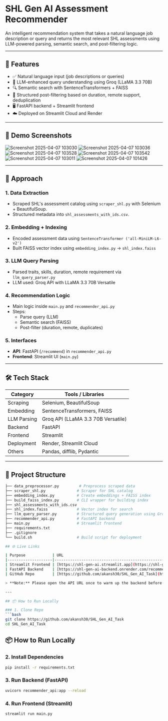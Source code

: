 # SHL Gen AI Assessment Recommender

An intelligent recommendation system that takes a natural language job description or query and returns the most relevant SHL assessments using LLM-powered parsing, semantic search, and post-filtering logic.

---

## 🚀 Features

- ✅ Natural language input (job descriptions or queries)
- 🤖 LLM-enhanced query understanding using Groq (LLaMA 3.3 70B)
- 🔍 Semantic search with SentenceTransformers + FAISS
- 🎯 Structured post-filtering based on duration, remote support, deduplication
- 🖥️ FastAPI backend + Streamlit frontend
- ☁️ Deployed on Streamlit Cloud and Render

---

## 📸 Demo Screenshots

![Screenshot 2025-04-07 103030](https://github.com/user-attachments/assets/479333ec-8e4d-4191-8cca-a563fa99b5c1)
![Screenshot 2025-04-07 103036](https://github.com/user-attachments/assets/bed51294-3026-4f68-98fa-6291430c72ca)
![Screenshot 2025-04-07 103528](https://github.com/user-attachments/assets/fe43156e-b57e-44be-99a4-2309455e29c8)
![Screenshot 2025-04-07 103542](https://github.com/user-attachments/assets/e87993ba-5613-4be8-865a-86a9352a01e4)
![Screenshot 2025-04-07 103011](https://github.com/user-attachments/assets/3d0ba9e6-01bd-4485-8469-02e818cba348)
![Screenshot 2025-04-07 101426](https://github.com/user-attachments/assets/1f2edce9-dafd-4df6-8be3-c43a39c6746a)

---

## 🧠 Approach

### 1. Data Extraction
- Scraped SHL's assessment catalog using `scraper_shl.py` with Selenium + BeautifulSoup.
- Structured metadata into `shl_assessments_with_ids.csv`.

### 2. Embedding + Indexing
- Encoded assessment data using `SentenceTransformer ('all-MiniLM-L6-v2')`
- Built FAISS vector index using `embedding_index.py` → `shl_index.faiss`

### 3. LLM Query Parsing
- Parsed traits, skills, duration, remote requirement via `llm_query_parser.py`
- LLM used: Groq API with LLaMA 3.3 70B Versatile

### 4. Recommendation Logic
- Main logic inside `main.py` and `recommender_api.py`
- Steps:
  - Parse query (LLM)
  - Semantic search (FAISS)
  - Post-filter (duration, remote, duplicates)

### 5. Interfaces
- **API**: FastAPI (`/recommend`) in `recommender_api.py`
- **Frontend**: Streamlit UI (`main.py`)

---

## 🛠️ Tech Stack

| Category        | Tools / Libraries                      |
|-----------------|-----------------------------------------|
| Scraping        | Selenium, BeautifulSoup                |
| Embedding       | SentenceTransformers, FAISS            |
| LLM Parsing     | Groq API (LLaMA 3.3 70B Versatile)     |
| Backend         | FastAPI                                |
| Frontend        | Streamlit                              |
| Deployment      | Render, Streamlit Cloud                |
| Others          | Pandas, difflib, Pydantic              |

---

## 📁 Project Structure

```bash
├── data_preprocessor.py         # Preprocess scraped data
├── scraper_shl.py              # Scraper for SHL catalog
├── embedding_index.py          # Create embeddings + FAISS index
├── build_faiss_index.py        # CLI wrapper for building index
├── shl_assessments_with_ids.csv
├── shl_index.faiss             # Vector index for search
├── llm_query_parser.py         # Structured query generation using Groq LLM
├── recommender_api.py          # FastAPI backend
├── main.py                     # Streamlit frontend
├── requirements.txt
├── .gitignore
└── build.sh                    # Build script for deployment

## 🌐 Live Links

| Purpose            | URL                                                                 |
|--------------------|----------------------------------------------------------------------|
| Streamlit Frontend | [https://shl-gen-ai.streamlit.app](https://shl-gen-ai.streamlit.app) |
| FastAPI Backend    | [https://shl-gen-ai-backend.onrender.com/recommend](https://shl-gen-ai-backend.onrender.com/recommend) |
| GitHub Repo        | [https://github.com/akansh30/SHL_Gen_AI_Task](https://github.com/akansh30/SHL_Gen_AI_Task) |

> **Note:** Please open the API URL once to warm up the backend before using the Streamlit app (Render free-tier may have cold start delay).

---

## 📦 How to Run Locally

### 1. Clone Repo
```bash
git clone https://github.com/akansh30/SHL_Gen_AI_Task
cd SHL_Gen_AI_Task
```
## 📦 How to Run Locally

### 2. Install Dependencies
```bash
pip install -r requirements.txt
```
### 3. Run Backend (FastAPI)
```bash
uvicorn recommender_api:app --reload
```
### 4. Run Frontend (Streamlit)
```bash
streamlit run main.py
```




